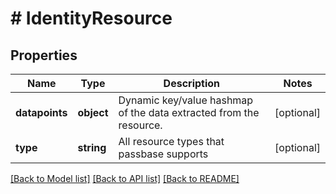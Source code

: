 # # IdentityResource

## Properties

Name | Type | Description | Notes
------------ | ------------- | ------------- | -------------
**datapoints** | **object** | Dynamic key/value hashmap of the data extracted from the resource. | [optional] 
**type** | **string** | All resource types that passbase supports | [optional] 

[[Back to Model list]](../../README.md#documentation-for-models) [[Back to API list]](../../README.md#documentation-for-api-endpoints) [[Back to README]](../../README.md)



